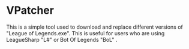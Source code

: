 # VPatcher

This is a simple tool used to download and replace different versions of "League of Legends.exe". This is useful for users who are using LeagueSharp "L#" or Bot Of Legends "BoL" .
